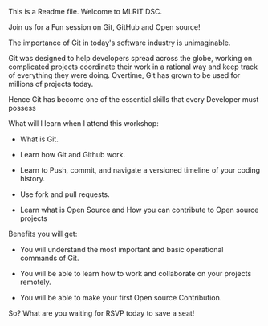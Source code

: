 This is a Readme file.
Welcome to MLRIT DSC.

Join us for a Fun session on Git, GitHub and Open source!

The importance of Git in today's software industry is unimaginable.

Git was designed to help developers spread across the globe, working on complicated projects coordinate their work in a rational way and keep track of everything they were doing. Overtime, Git has grown to be used for millions of projects today.

Hence Git has become one of the essential skills that every Developer must possess

What will I learn when I attend this workshop:

* What is Git.

* Learn how Git and Github work.

* Learn to Push, commit, and navigate a versioned timeline of your coding history.

* Use fork and pull requests.

* Learn what is Open Source and How you can contribute to Open source projects



Benefits you will get:

* You will understand the most important and basic operational commands of Git.

* You will be able to learn how to work and collaborate on your projects remotely.

* You will be able to make your first Open source Contribution.

So? What are you waiting for RSVP today to save a seat!
